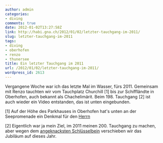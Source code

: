 ```yaml
---
author: admin
categories:
- diving
comments: true
date: 2012-01-02T13:27:58Z
link: http://habi.gna.ch/2012/01/02/letzter-tauchgang-im-2011/
slug: letzter-tauchgang-im-2011
tags:
- diving
- oberhofen
- renzo
- thunersee
title: Ein letzter Tauchgang im 2011
url: /2012/01/02/letzter-tauchgang-im-2011/
wordpress_id: 2613
---
```


Vergangene Woche war ich das letzte Mal im Wasser, fürs 2011. Gemeinsam mit Renzo tauchten wir vom Tauchplatz Churchill [1] bis zur Schiffländte in Oberhofen, auch bekannt als Chachelimärit. Beim 198. Tauchgang [2] ist auch wieder ein Video entstanden, das ist unten eingebunden.





[1] Auf der Höhe des Parkhauses in Oberhofen hat's unten an der Seepromenade ein Denkmal für den [Herrn](http://en.wikipedia.org/wiki/Churchill)  





[2] Eigentlich war ja mein Ziel, im 2011 meinen 200. Tauchgang zu machen, aber wegen dem [angeknacksten Schlüsselbein](http://habi.gna.ch/2011/11/28/on-the-road/) verschieben wir das Jubiläum auf dieses Jahr.
